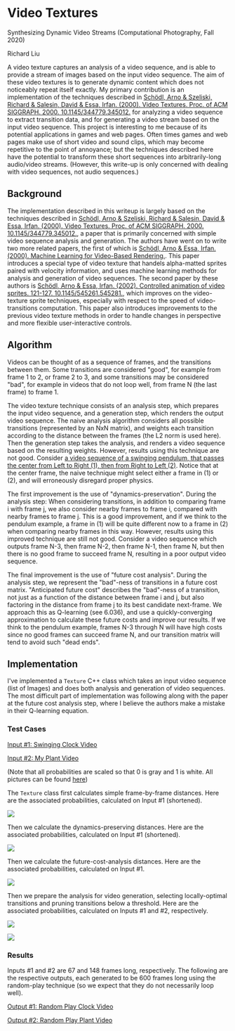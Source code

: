 # Video Textures

Synthesizing Dynamic Video Streams (Computational Photography, Fall 2020)

Richard Liu

A video texture captures an analysis of a video sequence, and is able to provide a stream of images based on the input video sequence. The aim of these video textures is to generate dynamic content which does not noticeably repeat itself exactly. My primary contribution is an implementation of the techniques described in [Schödl, Arno & Szeliski, Richard & Salesin, David & Essa, Irfan. (2000). Video Textures. Proc. of ACM SIGGRAPH. 2000. 10.1145/344779.345012.](https://www.cc.gatech.edu/cpl/projects/videotexture/SIGGRAPH2000/videotex.pdf) for analyzing a video sequence to extract transition data, and for generating a video stream based on the input video sequence. This project is interesting to me because of its potential applications in games and web pages. Often times games and web pages make use of short video and sound clips, which may become repetitive to the point of annoyance; but the techniques described here have the potential to transform these short sequences into arbitrarily-long audio/video streams. (However, this write-up is only concerned with dealing with video sequences, not audio sequences.)

## Background

The implementation described in this writeup is largely based on the techniques described in [Schödl, Arno & Szeliski, Richard & Salesin, David & Essa, Irfan. (2000). Video Textures. Proc. of ACM SIGGRAPH. 2000. 10.1145/344779.345012.](https://www.cc.gatech.edu/cpl/projects/videotexture/SIGGRAPH2000/videotex.pdf), a paper that is primarily concerned with simple video sequence analysis and generation. The authors have went on to write two more related papers, the first of which is [Schödl, Arno & Essa, Irfan. (2000). Machine Learning for Video-Based Rendering.](https://www.cc.gatech.edu/cpl/projects/videotexture/NIPS2000/nips00.pdf). This paper introduces a special type of video texture that handels alpha-matted sprites paired with velocity information, and uses machine learning methods for analysis and generation of video sequences. The second paper by these authors is [Schödl, Arno & Essa, Irfan. (2002). Controlled animation of video sprites. 121-127. 10.1145/545261.545281.](https://www.cc.gatech.edu/cpl/pubs/PDF/ACM-SCA02.pdf), which improves on the video-texture sprite techniques, especially with respect to the speed of video-transitions computation. This paper also introduces improvements to the previous video texture methods in order to handle changes in perspective and more flexible user-interactive controls.

## Algorithm

Videos can be thought of as a sequence of frames, and the transitions between them. Some transitions are considered "good", for example from frame 1 to 2, or frame 2 to 3, and some transitions may be considered "bad", for example in videos that do not loop well, from frame N (the last frame) to frame 1.

The video texture technique consists of an analysis step, which prepares the input video sequence, and a generation step, which renders the output video sequence. The naive analysis algorithm considers all possible transitions (represented by an NxN matrix), and weights each transition according to the distance between the frames (the L2 norm is used here). Then the generation step takes the analysis, and renders a video sequence based on the resulting weights. However, results using this technique are not good. Consider [a video sequence of a swinging pendulum, that passes the center from Left to Right (1), then from Right to Left (2)](https://www.dropbox.com/sh/bnsccxovscvgi37/AACWomm28nC7eQP60T0J90zCa?dl=0&preview=clock.mp4). Notice that at the center frame, the naive technique might select either a frame in (1) or (2), and will erroneously disregard proper physics.

The first improvement is the use of "dynamics-preservation". During the analysis step: When considering transitions, in addition to comparing frame i with frame j, we also consider nearby frames to frame i, compared with nearby frames to frame j. This is a good improvement, and if we think to the pendulum example, a frame in (1) will be quite different now to a frame in (2) when comparing nearby frames in this way. However, results using this improved technique are still not good. Consider a video sequence which outputs frame N-3, then frame N-2, then frame N-1, then frame N, but then there is no good frame to succeed frame N, resulting in a poor output video sequence.

The final improvement is the use of "future cost analysis". During the analysis step, we represent the "bad"-ness of transitions in a future cost matrix. "Anticipated future cost" describes the "bad"-ness of a transition, not just as a function of the distance between frame i and j, but also factoring in the distance from frame j to its best candidate next-frame. We approach this as Q-learning (see 6.036), and use a quickly-converging approximation to calculate these future costs and improve our results. If we think to the pendulum example, frames N-3 through N will have high costs since no good frames can succeed frame N, and our transition matrix will tend to avoid such "dead ends".

## Implementation

I've implemented a `Texture` C++ class which takes an input video sequence (list of Images) and does both analysis and generation of video sequences. The most difficult part of implementation was following along with the paper at the future cost analysis step, where I believe the authors make a mistake in their Q-learning equation.

### Test Cases

[Input #1: Swinging Clock Video](https://www.dropbox.com/sh/bnsccxovscvgi37/AACWomm28nC7eQP60T0J90zCa?dl=0&preview=clock.mp4)

[Input #2: My Plant Video](https://www.dropbox.com/sh/bnsccxovscvgi37/AACWomm28nC7eQP60T0J90zCa?preview=plant_small_360.mp4)

(Note that all probabilities are scaled so that 0 is gray and 1 is white. All pictures can be found [here](https://www.dropbox.com/sh/bnsccxovscvgi37/AACWomm28nC7eQP60T0J90zCa))

The `Texture` class first calculates simple frame-by-frame distances. Here are the associated probabilities, calculated on Input #1 (shortened).

![](https://i.imgur.com/2KgAUAO.png)
<!-- ![frame by frame probabilities](https://i.imgur.com/2KgAUAO.png) -->

Then we calculate the dynamics-preserving distances. Here are the associated probabilities, calculated on Input #1 (shortened).

![](https://i.imgur.com/ZmlYCo5.png)
<!-- ![dynamics-preserving probabilities](https://i.imgur.com/ZmlYCo5.png) -->

Then we calculate the future-cost-analysis distances. Here are the associated probabilities, calculated on Input #1.

![](https://i.imgur.com/kWw4wfR.png)
<!-- ![future-cost-analysis probabilities](https://i.imgur.com/kWw4wfR.png) -->

Then we prepare the analysis for video generation, selecting locally-optimal transitions and pruning transitions below a threshold. Here are the associated probabilities, calculated on Inputs #1 and #2, respectively.

![](https://i.imgur.com/gT3KgnQ.png)
<!-- ![pruned-transitions probabilities for Input #1](https://i.imgur.com/gT3KgnQ.png) -->

![](https://i.imgur.com/eFnF1T5.png)
<!-- ![pruned-transitions probabilities for Input #2](https://i.imgur.com/eFnF1T5.png) -->

### Results

Inputs #1 and #2 are 67 and 148 frames long, respectively. The following are the respective outputs, each generated to be 600 frames long using the random-play technique (so we expect that they do not necessarily loop well).

[Output #1: Random Play Clock Video](https://www.dropbox.com/sh/bnsccxovscvgi37/AADbiqSsX-DXVya2KjYeUJ1ha/randomPlay_clock.mp4?dl=0)

[Output #2: Random Play Plant Video](https://www.dropbox.com/sh/bnsccxovscvgi37/AACiityHJ9yc6vUD3YSF6avia/randomPlay_plant.mp4?dl=0)
